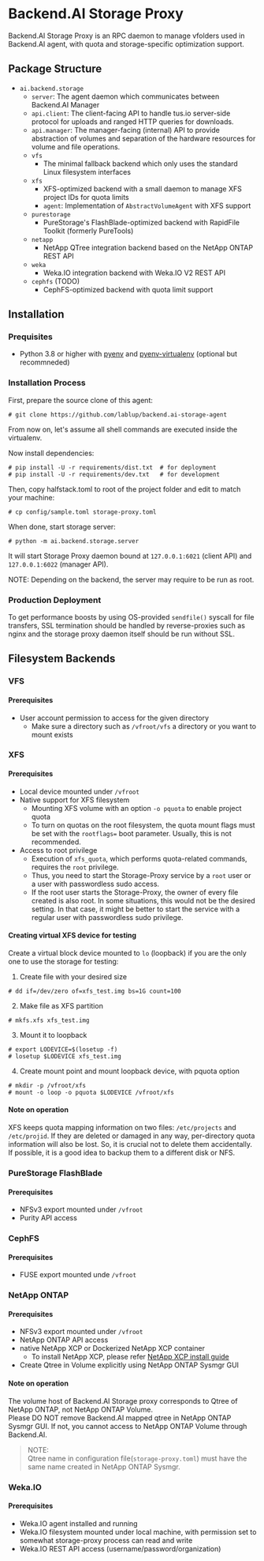 # Backend.AI Storage Proxy

Backend.AI Storage Proxy is an RPC daemon to manage vfolders used in Backend.AI agent, with quota and
storage-specific optimization support.

## Package Structure

-   `ai.backend.storage`
    -   `server`: The agent daemon which communicates between Backend.AI Manager
    -   `api.client`: The client-facing API to handle tus.io server-side protocol for uploads and ranged HTTP
        queries for downloads.
    -   `api.manager`: The manager-facing (internal) API to provide abstraction of volumes and separation of
        the hardware resources for volume and file operations.
    -   `vfs`
        -   The minimal fallback backend which only uses the standard Linux filesystem interfaces
    -   `xfs`
        -   XFS-optimized backend with a small daemon to manage XFS project IDs for quota limits
        -   `agent`: Implementation of `AbstractVolumeAgent` with XFS support
    -   `purestorage`
        -   PureStorage's FlashBlade-optimized backend with RapidFile Toolkit (formerly PureTools)
    -   `netapp`
        -   NetApp QTree integration backend based on the NetApp ONTAP REST API
    -   `weka`
        -   Weka.IO integration backend with Weka.IO V2 REST API
    -   `cephfs` (TODO)
        -   CephFS-optimized backend with quota limit support

## Installation

### Prequisites

-   Python 3.8 or higher with [pyenv](https://github.com/pyenv/pyenv)
    and [pyenv-virtualenv](https://github.com/pyenv/pyenv-virtualenv) (optional but recommneded)

### Installation Process

First, prepare the source clone of this agent:

```console
# git clone https://github.com/lablup/backend.ai-storage-agent
```

From now on, let's assume all shell commands are executed inside the virtualenv.

Now install dependencies:

```console
# pip install -U -r requirements/dist.txt  # for deployment
# pip install -U -r requirements/dev.txt   # for development
```

Then, copy halfstack.toml to root of the project folder and edit to match your machine:

```console
# cp config/sample.toml storage-proxy.toml
```

When done, start storage server:

```console
# python -m ai.backend.storage.server
```

It will start Storage Proxy daemon bound at `127.0.0.1:6021` (client API) and
`127.0.0.1:6022` (manager API).

NOTE: Depending on the backend, the server may require to be run as root.

### Production Deployment

To get performance boosts by using OS-provided `sendfile()` syscall
for file transfers, SSL termination should be handled by reverse-proxies
such as nginx and the storage proxy daemon itself should be run without SSL.

## Filesystem Backends

### VFS

#### Prerequisites

-   User account permission to access for the given directory
    -   Make sure a directory such as `/vfroot/vfs` a directory or you want to mount exists

### XFS

#### Prerequisites

-   Local device mounted under `/vfroot`
-   Native support for XFS filesystem
    -   Mounting XFS volume with an option `-o pquota` to enable project quota
    -   To turn on quotas on the root filesystem, the quota mount flags must be
        set with the `rootflags=` boot parameter. Usually, this is not recommended.
-   Access to root privilege
    -   Execution of `xfs_quota`, which performs quota-related commands, requires
        the `root` privilege.
    -   Thus, you need to start the Storage-Proxy service by a `root` user or a
        user with passwordless sudo access.
    -   If the root user starts the Storage-Proxy, the owner of every file created
        is also root. In some situations, this would not be the desired setting.
        In that case, it might be better to start the service with a regular user
        with passwordless sudo privilege.

#### Creating virtual XFS device for testing

Create a virtual block device mounted to `lo` (loopback) if you are the only one
to use the storage for testing:

1. Create file with your desired size

```console
# dd if=/dev/zero of=xfs_test.img bs=1G count=100
```

2. Make file as XFS partition

```console
# mkfs.xfs xfs_test.img
```

3. Mount it to loopback

```console
# export LODEVICE=$(losetup -f)
# losetup $LODEVICE xfs_test.img
```

4. Create mount point and mount loopback device, with pquota option

```console
# mkdir -p /vfroot/xfs
# mount -o loop -o pquota $LODEVICE /vfroot/xfs
```

#### Note on operation

XFS keeps quota mapping information on two files: `/etc/projects` and
`/etc/projid`. If they are deleted or damaged in any way, per-directory quota
information will also be lost. So, it is crucial not to delete them
accidentally. If possible, it is a good idea to backup them to a different disk
or NFS.

### PureStorage FlashBlade

#### Prerequisites

-   NFSv3 export mounted under `/vfroot`
-   Purity API access

### CephFS

#### Prerequisites

-   FUSE export mounted unde `/vfroot`

### NetApp ONTAP

#### Prerequisites

-   NFSv3 export mounted under `/vfroot`
-   NetApp ONTAP API access
-   native NetApp XCP or Dockerized NetApp XCP container
    -   To install NetApp XCP, please refer [NetApp XCP install guide](https://xcp.netapp.com/)
-   Create Qtree in Volume explicitly using NetApp ONTAP Sysmgr GUI

#### Note on operation

The volume host of Backend.AI Storage proxy corresponds to Qtree of NetApp ONTAP, not NetApp ONTAP Volume.  
Please DO NOT remove Backend.AI mapped qtree in NetApp ONTAP Sysmgr GUI. If not, you cannot access to NetApp ONTAP Volume through Backend.AI.

> NOTE:  
> Qtree name in configuration file(`storage-proxy.toml`) must have the same name created in NetApp ONTAP Sysmgr.

### Weka.IO

#### Prerequisites

-   Weka.IO agent installed and running
-   Weka.IO filesystem mounted under local machine, with permission set to somewhat storage-proxy process can read and write
-   Weka.IO REST API access (username/password/organization)
